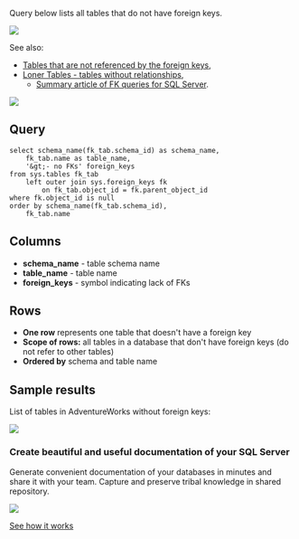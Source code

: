 Query below lists all tables that do not have foreign keys.

![](https://dataedo.com/asset/img/kb/query/table_no_foreign_keys.png)

See also:

-   [Tables that are not referenced by the foreign keys](https://dataedo.com/kb/query/sql-server/find-tables-that-are-not-referenced-by-the-foreign-keys),
-   [Loner Tables - tables without relationships](https://dataedo.com/kb/query/sql-server/find-tables-without-relationships-loner-tables),
    -   [Summary article of FK queries for SQL Server](https://dataedo.com/kb/query/sql-server/list-foreign-keys-sql-queries).

[![](https://dataedo.com/asset/img/markdown/docs/test-article/3187eed29ce5b9127613e8a72fc11156.png)](https://dataedo.com/blog/confused-when-trying-to-work-with-databases?cta=kb-query-confused)

## Query

```
select schema_name(fk_tab.schema_id) as schema_name,
    fk_tab.name as table_name,
    '&gt;- no FKs' foreign_keys
from sys.tables fk_tab
    left outer join sys.foreign_keys fk
        on fk_tab.object_id = fk.parent_object_id
where fk.object_id is null
order by schema_name(fk_tab.schema_id),
    fk_tab.name
```

## Columns

-   **schema\_name** - table schema name
-   **table\_name** - table name
-   **foreign\_keys** - symbol indicating lack of FKs

## Rows

-   **One row** represents one table that doesn't have a foreign key
-   **Scope of rows:** all tables in a database that don't have foreign keys (do not refer to other tables)
-   **Ordered by** schema and table name

## Sample results

List of tables in AdventureWorks without foreign keys:

![](https://dataedo.com/asset/img/kb/query/sql-server/tables_without_fks.png)

### Create beautiful and useful documentation of your SQL Server

Generate convenient documentation of your databases in minutes and share it with your team. Capture and preserve tribal knowledge in shared repository.

[![](https://dataedo.com/asset/img/markdown/docs/test-article/30c11fa4b210f11740f56e85ca8bf9c6.gif)](https://demo.dataedo.com/)

[See how it works](https://demo.dataedo.com/)